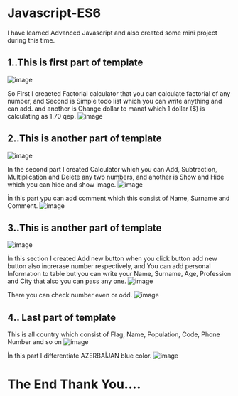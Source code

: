# Javascript-ES6
I have learned Advanced Javascript and also created some mini project during this time.

## 1..This is first part of template
![image](https://user-images.githubusercontent.com/55210294/82695478-3b1c3600-9c76-11ea-95c4-f185dfd679aa.png)

So First I creaeted Factorial calculator that you can calculate factorial of any number, and Second is Simple todo list which you can write anything and can add. and another is Change dollar to manat which 1 dollar ($) is calculating as 1.70 qep.
![image](https://user-images.githubusercontent.com/55210294/82695884-05c41800-9c77-11ea-9d7f-46feb2753471.png)

## 2..This is another part of template
![image](https://user-images.githubusercontent.com/55210294/82696440-0c9f5a80-9c78-11ea-86bb-e98e0765f7d8.png)

In the second part I created Calculator which you can Add, Subtraction, Multiplication and Delete any two numbers, and another is Show and Hide which you can hide and show image.
![image](https://user-images.githubusercontent.com/55210294/82697037-4a50b300-9c79-11ea-8a8d-10f25b711193.png)

 İn this part  ypu can add comment which this consist of Name, Surname and Comment.
![image](https://user-images.githubusercontent.com/55210294/82697981-0494ea00-9c7b-11ea-994f-caada06ff902.png)

## 3..This is another part of template
![image](https://user-images.githubusercontent.com/55210294/82698303-97358900-9c7b-11ea-99b1-dffd60c3636f.png)

İn this section I created Add new button when you click button add new button also increrase number respectively, and You can add personal Informatıon to table but you can write your Name, Surname, Age, Profession and City that also you can pass any one.
![image](https://user-images.githubusercontent.com/55210294/82698462-db288e00-9c7b-11ea-9732-e77954e44870.png)

There you can check number even or odd.
![image](https://user-images.githubusercontent.com/55210294/82698566-0dd28680-9c7c-11ea-9c41-5bb0e0830f83.png)

## 4.. Last part of template
This is all country which consist of Flag, Name, Population, Code, Phone Number and so on
![image](https://user-images.githubusercontent.com/55210294/82699251-59d1fb00-9c7d-11ea-8871-38383376f01b.png)

İn this part I differentiate AZERBAİJAN blue color.
![image](https://user-images.githubusercontent.com/55210294/82699846-76bafe00-9c7e-11ea-929b-543c46b8d44e.png)

# The End Thank You....
